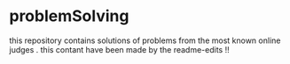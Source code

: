 # problemSolving
this repository contains solutions of problems from the most known online judges . 
this contant  have been made by the readme-edits !!
